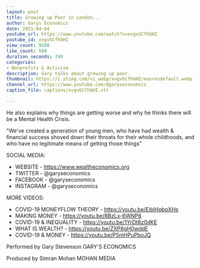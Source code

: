 ```yaml
---
layout: post
title: Growing up Poor in London...
author: Garys Economics
date: 2021-04-04
youtube_url: https://www.youtube.com/watch?v=xvgvGCfhbHI
youtube_id: xvgvGCfhbHI
view_count: 9108
like_count: 509
duration_seconds: 740
categories:
- Nonprofits & Activism
description: Gary talks about growing up poor.
thumbnail: https://i.ytimg.com/vi_webp/xvgvGCfhbHI/maxresdefault.webp
channel_url: https://www.youtube.com/@garyseconomics
caption_file: captions/xvgvGCfhbHI.vtt

---
```


He also explains why things are getting worse and why he thinks there will be a Mental Health Crisis.

"We've created a generation of young men, who have had wealth & financial success shoved down their throats for their whole childhoods, and who have no legitimate means of getting those things"



SOCIAL MEDIA:
- WEBSITE - https://www.wealtheconomics.org
- TWITTER - @garyseconomics
- FACEBOOK - @garyseconomics
- INSTAGRAM - @garyseconomics



MORE VIDEOS:
- COVID-19 MONEYFLOW THEORY - https://youtu.be/EiblHqbpXHs
- MAKING MONEY - https://youtu.be/8BzLx-6WNP8
- COVID-19 & INEQUALITY - https://youtu.be/1YrDt8z0dKE
- WHAT IS WEALTH? - https://youtu.be/ZXP8gH0wddE
- COVID-19 & MONEY - https://youtu.be/P5mHPuPboJQ



Performed by Gary Stevenson
GARY'S ECONOMICS



Produced by Simran Mohan
MOHAN MEDIA
